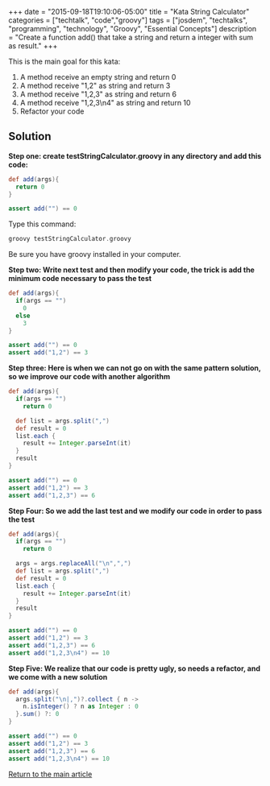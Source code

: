 +++
date = "2015-09-18T19:10:06-05:00"
title = "Kata String Calculator"
categories = ["techtalk", "code","groovy"]
tags = ["josdem", "techtalks", "programming", "technology", "Groovy", "Essential Concepts"]
description = "Create a function add() that take a string and return a integer with sum as result."
+++

This is the main goal for this kata:

1. A method receive an empty string and return 0
2. A method receive "1,2" as string and return 3
3. A method receive "1,2,3" as string and return 6
4. A method receive "1,2,3\n4" as string and return 10
5. Refactor your code


## Solution

**Step one: create testStringCalculator.groovy in any directory and add this code:**

```groovy
def add(args){
  return 0
}

assert add("") == 0
```

Type this command:

```groovy
groovy testStringCalculator.groovy
```

Be sure you have groovy installed in your computer.

**Step two: Write next test and then modify your code, the trick is add the minimum code necessary to pass the test**

```groovy
def add(args){
  if(args == "")
    0
  else
    3
}

assert add("") == 0
assert add("1,2") == 3
```

**Step three: Here is when we can not go on with the same pattern solution, so we improve our code with another algorithm**

```groovy
def add(args){
  if(args == "")
    return 0

  def list = args.split(",")
  def result = 0
  list.each {
    result += Integer.parseInt(it)
  }
  result
}

assert add("") == 0
assert add("1,2") == 3
assert add("1,2,3") == 6
```

**Step Four: So we add the last test and we modify our code in order to pass the test**

```groovy
def add(args){
  if(args == "")
    return 0

  args = args.replaceAll("\n",",")
  def list = args.split(",")
  def result = 0
  list.each {
    result += Integer.parseInt(it)
  }
  result
}

assert add("") == 0
assert add("1,2") == 3
assert add("1,2,3") == 6
assert add("1,2,3\n4") == 10
```

**Step Five: We realize that our code is pretty ugly, so needs a refactor, and we come with a new solution**

```groovy
def add(args){
  args.split("\n|,")?.collect { n ->
    n.isInteger() ? n as Integer : 0
  }.sum() ?: 0
}

assert add("") == 0
assert add("1,2") == 3
assert add("1,2,3") == 6
assert add("1,2,3\n4") == 10
```

[Return to the main article](/techtalk/groovy)
